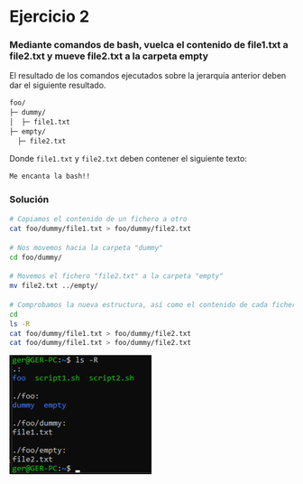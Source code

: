 # Ejercicio 2

### Mediante comandos de bash, vuelca el contenido de file1.txt a file2.txt y mueve file2.txt a la carpeta empty

El resultado de los comandos ejecutados sobre la jerarquía anterior deben dar el siguiente resultado.

```bash
foo/
├─ dummy/
│  ├─ file1.txt
├─ empty/
  ├─ file2.txt
```

Donde `file1.txt` y `file2.txt` deben contener el siguiente texto:

```bash
Me encanta la bash!!
```

### Solución

```bash
# Copiamos el contenido de un fichero a otro
cat foo/dummy/file1.txt > foo/dummy/file2.txt

# Nos movemos hacia la carpeta "dummy"
cd foo/dummy/

# Movemos el fichero "file2.txt" a la carpeta "empty"
mv file2.txt ../empty/

# Comprobamos la nueva estructura, así como el contenido de cada fichero
cd
ls -R
cat foo/dummy/file1.txt > foo/dummy/file2.txt
cat foo/dummy/file1.txt > foo/dummy/file2.txt
```

![Estructura Archivos Correcta](../Images/Estructura_Archivos_Correcta_2.png)